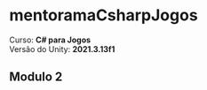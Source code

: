# mentoramaCsharpJogos

Curso: **C# para Jogos**
</br>
Versão do Unity: **2021.3.13f1**

## Modulo 2

